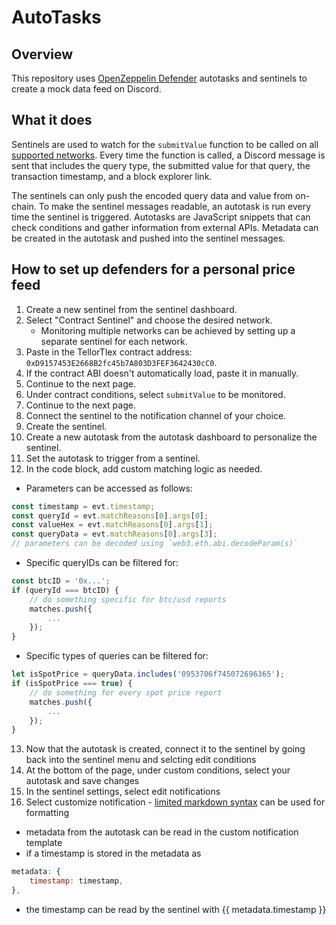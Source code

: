 # AutoTasks 

## Overview 
This repository uses [OpenZeppelin Defender](https://defender.openzeppelin.com) autotasks and sentinels to create a mock data feed on Discord.

## What it does

Sentinels are used to watch for the `submitValue` function to be called on all [supported networks](https://docs.openzeppelin.com/defender/#networks). Every time the function is called, a Discord message is sent that includes the query type, the submitted value for that query, the transaction timestamp, and a block explorer link.

The sentinels can only push the encoded query data and value from on-chain. To make the sentinel messages readable, an autotask is run every time the sentinel is triggered. Autotasks are JavaScript snippets that can check conditions and gather information from external APIs. Metadata can be created in the autotask and pushed into the sentinel messages.


## How to set up defenders for a personal price feed

1. Create a new sentinel from the sentinel dashboard.
2. Select "Contract Sentinel" and choose the desired network.
   - Monitoring multiple networks can be achieved by setting up a separate sentinel for each network.
3. Paste in the TellorTlex contract address: `0xD9157453E2668B2fc45b7A803D3FEF3642430cC0`.
4. If the contract ABI doesn't automatically load, paste it in manually.
5. Continue to the next page.
6. Under contract conditions, select `submitValue` to be monitored.
7. Continue to the next page.
8. Connect the sentinel to the notification channel of your choice.
9. Create the sentinel.
10. Create a new autotask from the autotask dashboard to personalize the sentinel.
11. Set the autotask to trigger from a sentinel.
12. In the code block, add custom matching logic as needed.



- Parameters can be accessed as follows:

```javascript
const timestamp = evt.timestamp;
const queryId = evt.matchReasons[0].args[0];
const valueHex = evt.matchReasons[0].args[1];
const queryData = evt.matchReasons[0].args[3];
// parameters can be decoded using `web3.eth.abi.decodeParam(s)`
```


- Specific queryIDs can be filtered for:

```javascript
const btcID = '0x...';
if (queryId === btcID) {
    // do something specific for btc/usd reports
    matches.push({
        ...
    });
}
```


- Specific types of queries can be filtered for:
```javascript
let isSpotPrice = queryData.includes('0953706f745072696365');
if (isSpotPrice === true) { 
    // do something for every spot price report
    matches.push({
        ...
    });
}
```
13. Now that the autotask is created, connect it to the sentinel by going back into the sentinel menu and selcting edit conditions
14. At the bottom of the page, under custom conditions, select your autotask and save changes
15. In the sentinel settings, select edit notifications
16. Select customize notification - [limited markdown syntax](https://docs.openzeppelin.com/defender/sentinel#example) can be used for formatting 
  - metadata from the autotask can be read in the custom notification template
  - if a timestamp is stored in the metadata as
  ```javascript
  metadata: {
      timestamp: timestamp,
  },
  ```
  - the timestamp can be read by the sentinel with {{ metadata.timestamp }}







